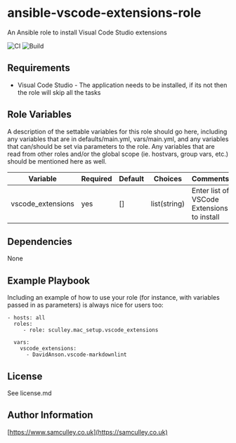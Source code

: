 ansible-vscode-extensions-role
=========

An Ansible role to install Visual Code Studio extensions

![CI](https://github.com/sculley/ansible-collection-mac-setup/actions/workflows/ci.yml/badge.svg)
![Build](https://github.com/sculley/ansible-collection-mac-setup/actions/workflows/release.yml/badge.svg)


Requirements
------------

* Visual Code Studio - The application needs to be installed, if its not then the role will skip all the tasks 

Role Variables
--------------

A description of the settable variables for this role should go here, including any variables that are in defaults/main.yml, vars/main.yml, and any variables that can/should be set via parameters to the role. Any variables that are read from other roles and/or the global scope (ie. hostvars, group vars, etc.) should be mentioned here as well.

| Variable                | Required | Default | Choices                   | Comments                                   |
|-------------------------|----------|---------|---------------------------|--------------------------------------------|
| vscode_extensions       | yes      | []      | list(string)              | Enter list of VSCode Extensions to install |

Dependencies
------------

None

Example Playbook
----------------

Including an example of how to use your role (for instance, with variables passed in as parameters) is always nice for users too:

    - hosts: all
      roles:
         - role: sculley.mac_setup.vscode_extensions

      vars:
        vscode_extensions:
          - DavidAnson.vscode-markdownlint

License
-------

See license.md

Author Information
------------------

[https://www.samculley.co.uk](https://samculley.co.uk)